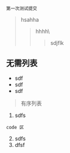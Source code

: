 ```$xslt
第一次测试提交
```
> hsahha
>> hhhh\
>>> sdjflk
## 无需列表
* sdf
* sdf
* sdf
> 有序列表
1. sdfs
```$xslt
code 区
```
2. sdfs
3. dfsf